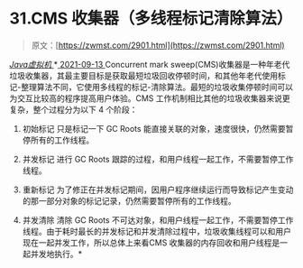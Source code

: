 <!--yml
category: 未分类
date: 0001-01-01 00:00:00
-->

# 31.CMS 收集器（多线程标记清除算法）

> 原文：[https://zwmst.com/2901.html](https://zwmst.com/2901.html)

   [ *Java虚拟机* ](https://zwmst.com/java%e8%99%9a%e6%8b%9f%e6%9c%ba)*[ <time datetime="2021-09-14T00:35:22+08:00"> 2021-09-13 </time> ](https://zwmst.com/2901.html)  Concurrent mark sweep(CMS)收集器是一种年老代垃圾收集器，其最主要目标是获取最短垃圾回收停顿时间，和其他年老代使用标记-整理算法不同，它使用多线程的标记-清除算法。最短的垃圾收集停顿时间可以为交互比较高的程序提高用户体验。CMS 工作机制相比其他的垃圾收集器来说更复杂，整个过程分为以下 4 个阶段：

1.  初始标记
    只是标记一下 GC Roots 能直接关联的对象，速度很快，仍然需要暂停所有的工作线程。

2.  并发标记
    进行 GC Roots 跟踪的过程，和用户线程一起工作，不需要暂停工作线程。

3.  重新标记
    为了修正在并发标记期间，因用户程序继续运行而导致标记产生变动的那一部分对象的标记记录，仍然需要暂停所有的工作线程。

4.  并发清除
    清除 GC Roots 不可达对象，和用户线程一起工作，不需要暂停工作线程。由于耗时最长的并发标记和并发清除过程中，垃圾收集线程可以和用户现在一起并发工作，所以总体上来看CMS 收集器的内存回收和用户线程是一起并发地执行。*